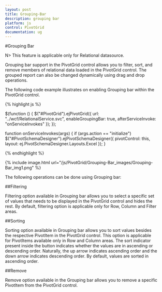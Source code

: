 ```yaml
---
layout: post
title: Grouping-Bar
description: grouping bar
platform: js
control: PivotGrid
documentation: ug
---
```


#Grouping Bar

N> This feature is applicable only for Relational datasource.

Grouping bar support in the PivotGrid control allows you to filter, sort, and remove members of relational data loaded in the PivotGrid control. The grouped report can also be changed dynamically using drag and drop operations.

The following code example illustrates on enabling Grouping bar within the PivotGrid control.

{% highlight js %}

$(function () {
    $("#PivotGrid").ejPivotGrid({
        url: "../wcf/RelationalService.svc",
        enableGroupingBar: true,
        afterServiceInvoke: "onServiceInvokes"
     });
});

function onServiceInvokes(args) {
    if (args.action == "initialize")
        $("#PivotSchemaDesigner").ejPivotSchemaDesigner({
            pivotControl: this,
            layout: ej.PivotSchemaDesigner.Layouts.Excel
        });
}

{% endhighlight %}

{% include image.html url="/js/PivotGrid/Grouping-Bar_images/Grouping-Bar_img1.png" %}

The following operations can be done using Grouping bar:

##Filtering

Filtering option available in Grouping bar allows you to select a specific set of values that needs to be displayed in the PivotGrid control and hides the rest. By default, filtering option is applicable only for Row, Column and Filter areas.

##Sorting

Sorting option available in Grouping bar allows you to sort values besides the respective PivotItem in the PivotGrid control. This option is applicable for PivotItems available only in Row and Column areas. The sort indicator present inside the button indicates whether the values are in ascending or descending order. Naturally, the up arrow indicates ascending order and the down arrow indicates descending order. By default, values are sorted in ascending order.

##Remove

Remove option available in the Grouping bar allows you to remove a specific PivotItem from the PivotGrid control.


